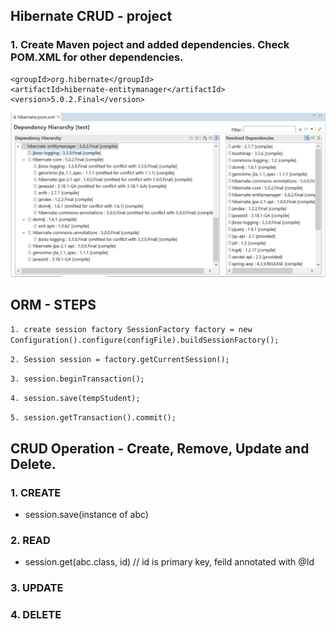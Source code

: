 ## Hibernate CRUD - project

### 1. Create Maven poject and added dependencies. Check POM.XML for other dependencies.

<dependency>

    <groupId>org.hibernate</groupId>	
    <artifactId>hibernate-entitymanager</artifactId>	
    <version>5.0.2.Final</version>
	
</dependency>

![image](https://github.com/lekhrajdinkar/hibernate/blob/master/Notes/asset/003/1.PNG)

## ORM - STEPS
`1. create session factory SessionFactory factory = new Configuration().configure(configFile).buildSessionFactory();`

`2. Session session = factory.getCurrentSession();`

`3. session.beginTransaction();`

`4. session.save(tempStudent);`

`5. session.getTransaction().commit();`

## CRUD  Operation  - Create, Remove, Update and Delete.
### 1. CREATE
- session.save(instance of abc)

### 2. READ
- session.get(abc.class, id) // id is primary key, feild annotated with @Id

### 3. UPDATE

### 4. DELETE

